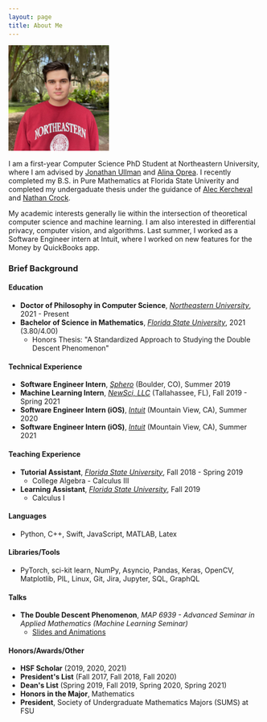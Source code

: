 ```yaml
---
layout: page
title: About Me
---
```


<img src="media/me.jpeg" alt="me" style="width:200px;"/>

I am a first-year Computer Science PhD Student at Northeastern University, where I am advised by [Jonathan Ullman](https://www.ccs.neu.edu/home/jullman/) and [Alina Oprea](https://www.ccs.neu.edu/home/alina/). I recently completed my B.S. in Pure Mathematics at Florida State Univerity and completed my undergaduate thesis under the guidance of [Alec Kercheval](https://www.math.fsu.edu/~kercheva/) and [Nathan Crock](https://www.sc.fsu.edu/people?uid=ndc08).

My academic interests generally lie within the intersection of theoretical computer science and machine learning. I am also interested in differential privacy, computer vision, and algorithms. Last summer, I worked as a Software Engineer intern at Intuit, where I worked on new features for the Money by QuickBooks app.


### Brief Background

#### Education
* **Doctor of Philosophy in Computer Science**, *[Northeastern University](https://www.khoury.northeastern.edu/)*, 2021 - Present
* **Bachelor of Science in Mathematics**, *[Florida State University](https://math.fsu.edu/)*, 2021 (3.80/4.00)
    * Honors Thesis: "A Standardized Approach to Studying the Double Descent Phenomenon"

#### Technical Experience
* **Software Engineer Intern**, *[Sphero](https://sphero.com/)* (Boulder, CO), Summer 2019
* **Machine Learning Intern**, *[NewSci, LLC](https://www.newsci.ai)* (Tallahassee, FL), Fall 2019 - Spring 2021
* **Software Engineer Intern (iOS)**, *[Intuit](https://www.intuit.com/)* (Mountain View, CA), Summer 2020
* **Software Engineer Intern (iOS)**, *[Intuit](https://www.intuit.com/)* (Mountain View, CA), Summer 2021

#### Teaching Experience
* **Tutorial Assistant**, *[Florida State University](https://math.fsu.edu/)*, Fall 2018 - Spring 2019
    * College Algebra - Calculus III
* **Learning Assistant**, *[Florida State University](https://math.fsu.edu/)*, Fall 2019
    * Calculus I

#### Languages
* Python, C++, Swift, JavaScript, MATLAB, Latex

#### Libraries/Tools
* PyTorch, sci-kit learn, NumPy, Asyncio, Pandas, Keras, OpenCV, Matplotlib, PIL, Linux, Git, Jira, Jupyter, SQL, GraphQL

#### Talks
* **The Double Descent Phenomenon**, *MAP 6939 - Advanced Seminar in Applied Mathematics (Machine Learning Seminar)*
  * [Slides and Animations](https://drive.google.com/drive/folders/1LPjlJgGP9LCQwzYvfTSls0SKK7ToRXJH?usp=sharing)

#### Honors/Awards/Other
* **HSF Scholar** (2019, 2020, 2021)
* **President's List** (Fall 2017, Fall 2018, Fall 2020)
* **Dean's List** (Spring 2019, Fall 2019, Spring 2020, Spring 2021)
* **Honors in the Major**, Mathematics
* **President**, Society of Undergraduate Mathematics Majors (SUMS) at FSU